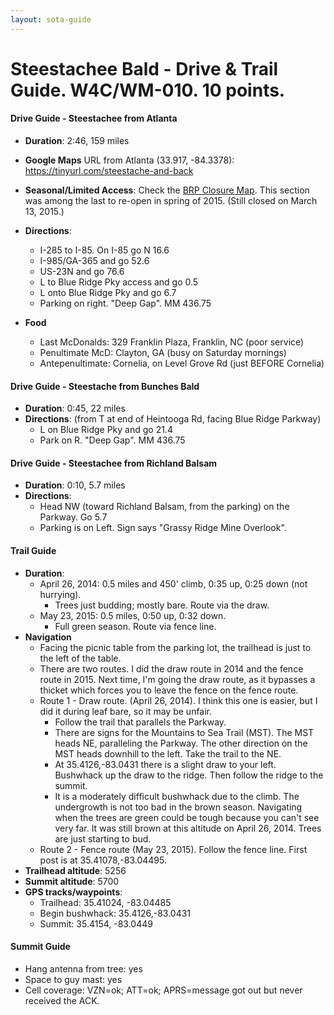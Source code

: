 ```yaml
---
layout: sota-guide
---
```

# Steestachee Bald - Drive & Trail Guide. W4C/WM-010. 10 points.

#### Drive Guide - Steestachee from Atlanta

* **Duration**: 2:46, 159 miles
* **Google Maps** URL from Atlanta (33.917, -84.3378): https://tinyurl.com/steestache-and-back
* **Seasonal/Limited Access**: Check the [BRP Closure Map](http://go.nps.gov/blri-roads). This section was among the last to re-open in spring of 2015. (Still closed on March 13, 2015.)
* **Directions**:
    * I-285 to I-85. On I-85 go N 16.6
    * I-985/GA-365 and go 52.6
    * US-23N and go 76.6
    * L to Blue Ridge Pky access and go 0.5
    * L onto Blue Ridge Pky and go 6.7
    * Parking on right. "Deep Gap". MM 436.75

* **Food**
    * Last McDonalds: 329 Franklin Plaza, Franklin, NC (poor service)
    * Penultimate McD: Clayton, GA (busy on Saturday mornings)
    * Antepenultimate: Cornelia, on Level Grove Rd (just BEFORE Cornelia)

#### Drive Guide - Steestache from Bunches Bald

* **Duration**: 0:45, 22 miles
* **Directions**: (from T at end of Heintooga Rd, facing Blue Ridge Parkway)
    * L on Blue Ridge Pky and go 21.4
    * Park on R.  "Deep Gap". MM 436.75

#### Drive Guide - Steestachee from Richland Balsam

* **Duration**: 0:10, 5.7 miles
* **Directions**:
    * Head NW (toward Richland Balsam, from the parking) on the Parkway.  Go 5.7
    * Parking is on Left. Sign says "Grassy Ridge Mine Overlook".

#### Trail Guide

* **Duration**: 
    * April 26, 2014: 0.5 miles and 450' climb, 0:35 up, 0:25 down (not hurrying).
        * Trees just budding; mostly bare.  Route via the draw.
    * May 23, 2015: 0.5 miles, 0:50 up, 0:32 down.
        * Full green season.  Route via fence line.
* **Navigation**
    * Facing the picnic table from the parking lot, the trailhead is just to the left of the table.
    * There are two routes.  I did the draw route in 2014 and the fence route in 2015.  Next time, I'm going the draw route, as it bypasses a thicket which forces you to leave the fence on the fence route.
    * Route 1 - Draw route.  (April 26, 2014). I think this one is easier, but I did it during leaf bare, so it may be unfair.
        * Follow the trail that parallels the Parkway.
        * There are signs for the Mountains to Sea Trail (MST).  The MST heads NE, paralleling the Parkway.  The other direction on the MST heads downhill to the left.  Take the trail to the NE.
        * At 35.4126,-83.0431 there is a slight draw to your left.  Bushwhack up the draw to the ridge.  Then follow the ridge to the summit.
        * It is a moderately difficult bushwhack due to the climb.  The undergrowth is not too bad in the brown season.  Navigating when the trees are green could be tough because you can't see very far.  It was still brown at this altitude on April 26, 2014.  Trees are just starting to bud.
    * Route 2 - Fence route (May 23, 2015). Follow the fence line.  First post is at 35.41078,-83.04495.
* **Trailhead altitude**: 5256
* **Summit altitude**: 5700
* **GPS tracks/waypoints**:
    * Trailhead: 35.41024, -83.04485
    * Begin bushwhack: 35.4126,-83.0431
    * Summit: 35.4154, -83.0449

#### Summit Guide

* Hang antenna from tree: yes
* Space to guy mast: yes
* Cell coverage: VZN=ok; ATT=ok; APRS=message got out but never received the ACK.

